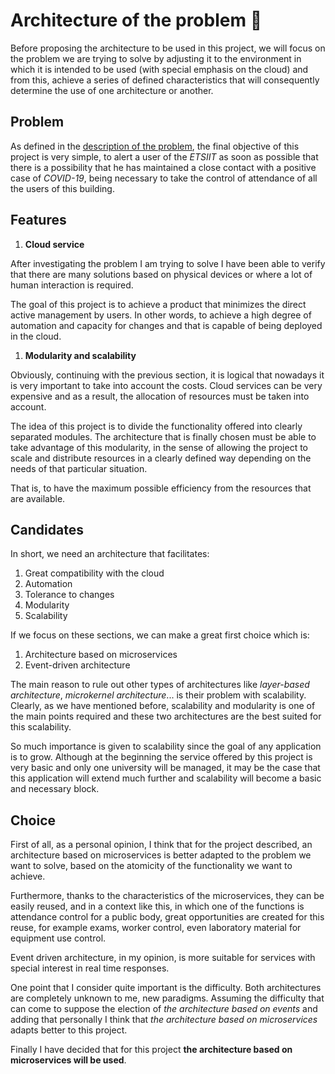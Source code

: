 
# **Architecture of the problem** :construction:

Before proposing the architecture to be used in this project, we will focus on the problem we are trying to solve by adjusting it to the environment in which it is intended to be used (with special emphasis on the cloud) and from this, achieve a series of defined characteristics that will consequently determine the use of one architecture or another.

## **Problem**

As defined in the [description of the problem](description.md), the final objective of this project is very simple, to alert a user of the *ETSIIT* as soon as possible that there is a possibility that he has maintained a close contact with a positive case of *COVID-19*, being necessary to take the control of attendance of all the users of this building.

## **Features**

1. **Cloud service**

After investigating the problem I am trying to solve I have been able to verify that there are many solutions based on physical devices or where a lot of human interaction is required.

The goal of this project is to achieve a product that minimizes the direct active management by users. In other words, to achieve a high degree of automation and capacity for changes and that is capable of being deployed in the cloud.

1. **Modularity and scalability**

Obviously, continuing with the previous section, it is logical that nowadays it is very important to take into account the costs. Cloud services can be very expensive and as a result, the allocation of resources must be taken into account.

The idea of this project is to divide the functionality offered into clearly separated modules. The architecture that is finally chosen must be able to take advantage of this modularity, in the sense of allowing the project to scale and distribute resources in a clearly defined way depending on the needs of that particular situation.

That is, to have the maximum possible efficiency from the resources that are available.

## **Candidates**

In short, we need an architecture that facilitates:
    
1. Great compatibility with the cloud
2. Automation
3. Tolerance to changes
4. Modularity
5. Scalability

If we focus on these sections, we can make a great first choice which is:

1. Architecture based on microservices
2. Event-driven architecture

The main reason to rule out other types of architectures like *layer-based architecture*, *microkernel architecture*... is their problem with scalability. Clearly, as we have mentioned before, scalability and modularity is one of the main points required and these two architectures are the best suited for this scalability.

So much importance is given to scalability since the goal of any application is to grow. Although at the beginning the service offered by this project is very basic and only one university will be managed, it may be the case that this application will extend much further and scalability will become a basic and necessary block.

## **Choice**

First of all, as a personal opinion, I think that for the project described, an architecture based on microservices is better adapted to the problem we want to solve, based on the atomicity of the functionality we want to achieve. 

Furthermore, thanks to the characteristics of the microservices, they can be easily reused, and in a context like this, in which one of the functions is attendance control for a public body, great opportunities are created for this reuse, for example exams, worker control, even laboratory material for equipment use control.

Event driven architecture, in my opinion, is more suitable for services with special interest in real time responses.

One point that I consider quite important is the difficulty. Both architectures are completely unknown to me, new paradigms. Assuming the difficulty that can come to suppose the election of *the architecture based on events* and adding that personally I think that *the architecture based on microservices* adapts better to this project.

Finally I have decided that for this project **the architecture based on microservices will be used**.
